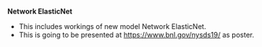**Network ElasticNet**

- This includes workings of new model Network ElasticNet. 
- This is going to be presented at https://www.bnl.gov/nysds19/ as poster.

